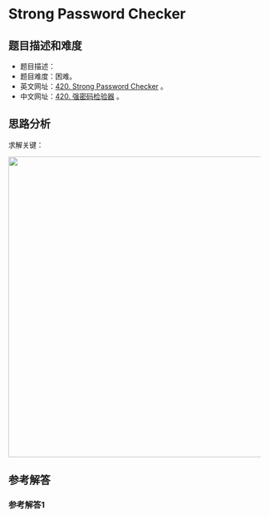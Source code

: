 # Strong Password Checker

## 题目描述和难度
+ 题目描述：
+ 题目难度：困难。
+ 英文网址：[420. Strong Password Checker](https://leetcode.com/problems/strong-password-checker/description/)  。
+ 中文网址：[420. 强密码检验器](https://leetcode-cn.com/problems/strong-password-checker/description/)  。
## 思路分析
求解关键：

<img src="https://liweiwei1419.github.io/images/leetcode-solution/" width="600">

## 参考解答
### 参考解答1

```java

```